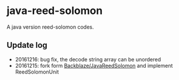 # java-reed-solomon
A java version reed-solomon codes.

## Update log
- 20161216: bug fix, the decode string array can be unordered
- 20161215: fork form [Backblaze/JavaReedSolomon](https://github.com/Backblaze/JavaReedSolomon) and implement ReedSolomonUnit
